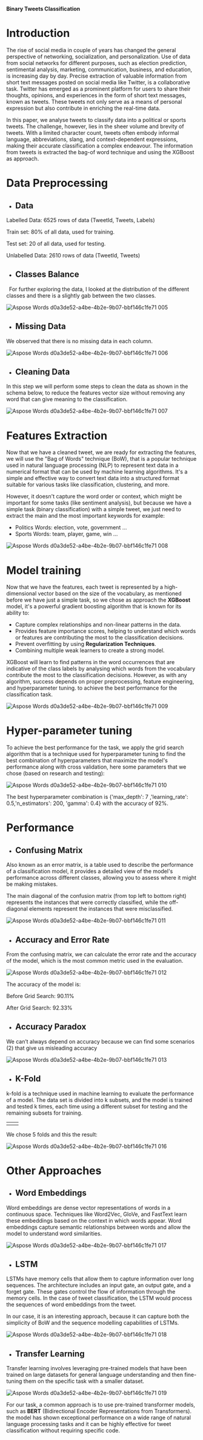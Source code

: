 **Binary Tweets Classification**

# Introduction
The rise of social media in couple of years has changed the general perspective of networking, socialization, and personalization. Use of data from social networks for different purposes, such as election prediction, sentimental analysis, marketing, communication, business, and education, is increasing day by day. Precise extraction of valuable information from short text messages posted on social media like Twitter, is a collaborative task. Twitter has emerged as a prominent platform for users to share their thoughts, opinions, and experiences in the form of short text messages, known as tweets. These tweets not only serve as a means of personal expression but also contribute in enriching the real-time data.

In this paper, we analyse tweets to classify data into a political or sports tweets. The challenge, however, lies in the sheer volume and brevity of tweets. With a limited character count, tweets often embody informal language, abbreviations, slang, and context-dependent expressions, making their accurate classification a complex endeavour. The information from tweets is extracted the bag-of word technique and using the XGBoost as approach.
# Data Preprocessing 
- ## **Data**
Labelled Data:  6525 rows of data (TweetId, Tweets, Labels)

Train set: 80% of all data, used for training.

Test set: 20 of all data, used for testing.

Unlabelled Data:  2610 rows of data (TweetId, Tweets)
- ## **Classes Balance**
` `For further exploring the data, I looked at the distribution of the different classes and there is a slightly gab between the two classes.

![Aspose Words d0a3de52-a4be-4b2e-9b07-bbf146c1fe71 005](https://github.com/SDAllouche/tweet_classification_xgboost/assets/102489525/c21ec4a2-9214-4781-9828-7642f37c0658)


- ## **Missing Data**
We observed that there is no missing data in each column.

![Aspose Words d0a3de52-a4be-4b2e-9b07-bbf146c1fe71 006](https://github.com/SDAllouche/tweet_classification_xgboost/assets/102489525/b62f76d6-68f8-47bf-8593-09ff855f9329)

- ## **Cleaning Data**
In this step we will perform some steps to clean the data as shown in the schema below, to reduce the features vector size without removing any word that can give meaning to the classification.

![Aspose Words d0a3de52-a4be-4b2e-9b07-bbf146c1fe71 007](https://github.com/SDAllouche/tweet_classification_xgboost/assets/102489525/908e6d15-86e6-4702-be97-1ada8c5b6d47)


# Features Extraction
Now that we have a cleaned tweet, we are ready for extracting the features, we will use the "Bag of Words" technique (BoW), that is a popular technique used in natural language processing (NLP) to represent text data in a numerical format that can be used by machine learning algorithms. It's a simple and effective way to convert text data into a structured format suitable for various tasks like classification, clustering, and more. 

However, it doesn't capture the word order or context, which might be important for some tasks (like sentiment analysis), but because we have a simple task (binary classification) with a simple tweet, we just need to extract the main and the most important keywords for example:

- Politics Words: election, vote, government …
- Sports Words: team, player, game, win …

![Aspose Words d0a3de52-a4be-4b2e-9b07-bbf146c1fe71 008](https://github.com/SDAllouche/tweet_classification_xgboost/assets/102489525/dea0aaf6-3f9a-4ecf-b7e2-08df6c28c373)


# Model training 
Now that we have the features, each tweet is represented by a high-dimensional vector based on the size of the vocabulary, as mentioned before we have just a simple task, so we chose as approach the **XGBoost** model, it's a powerful gradient boosting algorithm that is known for its ability to: 

- Capture complex relationships and non-linear patterns in the data.
- Provides feature importance scores, helping to understand which words or features are contributing the most to the classification decisions.
- Prevent overfitting by using **Regularization Techniques**.
- Combining multiple weak learners to create a strong model.

XGBoost will learn to find patterns in the word occurrences that are indicative of the class labels by analysing which words from the vocabulary contribute the most to the classification decisions. However, as with any algorithm, success depends on proper preprocessing, feature engineering, and hyperparameter tuning. to achieve the best performance for the classification task.

![Aspose Words d0a3de52-a4be-4b2e-9b07-bbf146c1fe71 009](https://github.com/SDAllouche/tweet_classification_xgboost/assets/102489525/a9520ded-87a4-4fe9-b077-b688fe1e4e04)




# Hyper-parameter tuning
To achieve the best performance for the task, we apply the grid search algorithm that is a technique used for hyperparameter tuning to find the best combination of hyperparameters that maximize the model's performance along with cross validation, here some parameters that we chose (based on research and testing):

![Aspose Words d0a3de52-a4be-4b2e-9b07-bbf146c1fe71 010](https://github.com/SDAllouche/tweet_classification_xgboost/assets/102489525/a4bac1fe-1901-4f75-86af-27bff38dc969)


The best hyperparameter combination is {'max\_depth': 7 ,'learning\_rate': 0.5,'n\_estimators': 200, 'gamma': 0.4} with the accuracy of 92%.
# Performance
- ## **Confusing Matrix** 
Also known as an error matrix, is a table used to describe the performance of a classification model, it provides a detailed view of the model's performance across different classes, allowing you to assess where it might be making mistakes.

The main diagonal of the confusion matrix (from top left to bottom right) represents the instances that were correctly classified, while the off-diagonal elements represent the instances that were misclassified.

![Aspose Words d0a3de52-a4be-4b2e-9b07-bbf146c1fe71 011](https://github.com/SDAllouche/tweet_classification_xgboost/assets/102489525/736f74c0-eb7a-4b9e-b808-59a990fbfdb6)


- ## **Accuracy and Error Rate**
From the confusing matrix, we can calculate the error rate and the accuracy of the model, which is the most common metric used in the evaluation.

![Aspose Words d0a3de52-a4be-4b2e-9b07-bbf146c1fe71 012](https://github.com/SDAllouche/tweet_classification_xgboost/assets/102489525/70fe4958-c9e5-45c3-b5fe-dc110ff5f6a6)


The accuracy of the model is:

Before Grid Search: 90.11%

After Grid Search: 92.33%
- ## **Accuracy Paradox**
We can’t always depend on accuracy because we can find some scenarios (2) that give us misleading accuracy

![Aspose Words d0a3de52-a4be-4b2e-9b07-bbf146c1fe71 013](https://github.com/SDAllouche/tweet_classification_xgboost/assets/102489525/11da71cc-3bb6-4195-a3bd-581759206cf3)

- ## **K-Fold**
k-fold is a technique used in machine learning to evaluate the performance of a model. The data set is divided into k subsets, and the model is trained and tested k times, each time using a different subset for testing and the remaining subsets for training.

<table>
  <tr>
    <td></td>
    <td></td>
  </tr>
</table>

We chose 5 folds and this the result:

![Aspose Words d0a3de52-a4be-4b2e-9b07-bbf146c1fe71 016](https://github.com/SDAllouche/tweet_classification_xgboost/assets/102489525/24af66b8-4007-47b7-b516-6f56b4afffdb)


# Other Approaches
- ## **Word Embeddings**
Word embeddings are dense vector representations of words in a continuous space. Techniques like Word2Vec, GloVe, and FastText learn these embeddings based on the context in which words appear. Word embeddings capture semantic relationships between words and allow the model to understand word similarities.

![Aspose Words d0a3de52-a4be-4b2e-9b07-bbf146c1fe71 017](https://github.com/SDAllouche/tweet_classification_xgboost/assets/102489525/a2493f46-f800-48ce-93d6-2392cc1b6d9e)


- ## **LSTM**
LSTMs have memory cells that allow them to capture information over long sequences. The architecture includes an input gate, an output gate, and a forget gate. These gates control the flow of information through the memory cells. In the case of tweet classification, the LSTM would process the sequences of word embeddings from the tweet.

In our case, it is an interesting approach, because it can capture both the simplicity of BoW and the sequence modelling capabilities of LSTMs.

![Aspose Words d0a3de52-a4be-4b2e-9b07-bbf146c1fe71 018](https://github.com/SDAllouche/tweet_classification_xgboost/assets/102489525/feb64b91-7e62-4e29-9670-853152143a87)


- ## **Transfer Learning**
Transfer learning involves leveraging pre-trained models that have been trained on large datasets for general language understanding and then fine-tuning them on the specific task with a smaller dataset.

![Aspose Words d0a3de52-a4be-4b2e-9b07-bbf146c1fe71 019](https://github.com/SDAllouche/tweet_classification_xgboost/assets/102489525/aae23033-e993-4c00-b5c1-c78d7758af58)


For our task, a common approach is to use pre-trained transformer models, such as **BERT** (Bidirectional Encoder Representations from Transformers). the model has shown exceptional performance on a wide range of natural language processing tasks and it can be highly effective for tweet classification without requiring specific code.

